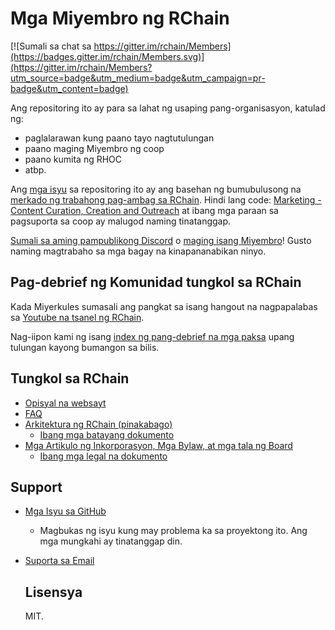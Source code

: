 # Mga Miyembro ng RChain

[![Sumali sa chat sa https://gitter.im/rchain/Members](https://badges.gitter.im/rchain/Members.svg)](https://gitter.im/rchain/Members?utm_source=badge&utm_medium=badge&utm_campaign=pr-badge&utm_content=badge)

Ang repositoring ito ay para sa lahat ng usaping pang-organisasyon, katulad ng:
- paglalarawan kung paano tayo nagtutulungan
- paano maging Miyembro ng coop
- paano kumita ng RHOC
- atbp.

Ang [mga isyu](https://github.com/rchain/Members/issues) sa repositoring ito 
ay ang basehan ng bumubulusong na [merkado ng trabahong pag-ambag sa RChain](CONTRIBUTING_TL.md).
Hindi lang code: [Marketing - Content Curation, Creation and Outreach][comm] 
at ibang mga paraan sa pagsuporta sa coop ay malugod naming tinatanggap.

[Sumali sa aming pampublikong Discord](https://discord.gg/fvY8qhx) o
[maging isang Miyembro](https://member.rchain.coop/#/sign-up)! 
Gusto naming magtrabaho sa mga bagay na kinapananabikan ninyo. 

[comm]: https://github.com/rchain/Members/projects/2

## Pag-debrief ng Komunidad tungkol sa RChain

Kada Miyerkules sumasali ang pangkat sa isang hangout na nagpapalabas
sa [Youtube na tsanel ng RChain][youtube].

[youtube]: https://www.youtube.com/channel/UCSS3jCffMiz574_q64Ukj_w

Nag-iipon kami ng isang [index ng pang-debrief na mga paksa][debrief-ix] upang tulungan kayong bumangon sa
bilis.

[debrief-ix]: https://github.com/rchain/Members/wiki/Weekly-Debrief-Index

## Tungkol sa RChain
* [Opisyal na websayt](https://rchain.coop)
* [FAQ](https://github.com/rchain/reference/blob/master/faq.md)
* [Arkitektura ng RChain (pinakabago)](http://rchain-architecture.readthedocs.io/)
  * [Ibang mga batayang dokumento](https://github.com/rchain/reference)
* [Mga Artikulo ng Inkorporasyon, Mga Bylaw, at mga tala ng Board](https://github.com/rchain/board)  
  * [Ibang mga legal na dokumento](https://github.com/rchain/legaldocs)

## Support

* [Mga Isyu sa GitHub](https://github.com/rchain/Members/issues)
  * Magbukas ng isyu kung may problema ka sa proyektong ito. Ang mga mungkahi ay tinatanggap din.
* [Suporta sa Email](mailto:ops@rchain.coop)

  ## Lisensya
  
   MIT.

